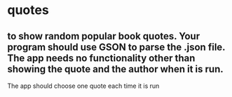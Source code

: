 # quotes
##  to show random popular book quotes. Your program should use GSON to parse the .json file. The app needs no functionality other than showing the quote and the author when it is run.
The app should choose one quote each time it is run
